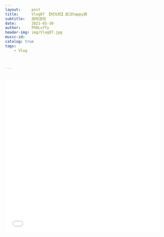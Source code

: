 ```yaml
---
layout:     post
title:      Vlog07 【时光机】武汉happy游
subtitle:   逛吃逛吃
date:       2021-05-30
author:     PhDLuffy
header-img: img/Vlog07.jpg
music-id: 
catalog: true
tags:
    - Vlog



---
```




<br>

<iframe 
frameborder="no" 
src="//player.bilibili.com/player.html?aid=205852840&bvid=BV19h411Y7Dk&cid=346001809&page=1" 
width="100%" 
height="500">
</iframe>




